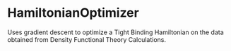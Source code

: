 # HamiltonianOptimizer
Uses gradient descent to optimize a Tight Binding Hamiltonian on the data obtained from Density Functional Theory Calculations.
